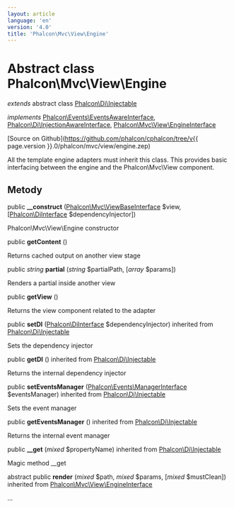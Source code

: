 ```yaml
---
layout: article
language: 'en'
version: '4.0'
title: 'Phalcon\Mvc\View\Engine'
---
```

# Abstract class **Phalcon\Mvc\View\Engine**

*extends* abstract class [Phalcon\Di\Injectable](Phalcon_Di_Injectable)

*implements* [Phalcon\Events\EventsAwareInterface](Phalcon_Events_EventsAwareInterface), [Phalcon\Di\InjectionAwareInterface](Phalcon_Di_InjectionAwareInterface), [Phalcon\Mvc\View\EngineInterface](Phalcon_Mvc_View_EngineInterface)

[Source on Github](https://github.com/phalcon/cphalcon/tree/v{{ page.version }}.0/phalcon/mvc/view/engine.zep)

All the template engine adapters must inherit this class. This provides basic interfacing between the engine and the Phalcon\Mvc\View component.

## Metody

public **__construct** ([Phalcon\Mvc\ViewBaseInterface](Phalcon_Mvc_ViewBaseInterface) $view, [[Phalcon\DiInterface](Phalcon_DiInterface) $dependencyInjector])

Phalcon\Mvc\View\Engine constructor

public **getContent** ()

Returns cached output on another view stage

public *string* **partial** (*string* $partialPath, [*array* $params])

Renders a partial inside another view

public **getView** ()

Returns the view component related to the adapter

public **setDI** ([Phalcon\DiInterface](Phalcon_DiInterface) $dependencyInjector) inherited from [Phalcon\Di\Injectable](Phalcon_Di_Injectable)

Sets the dependency injector

public **getDI** () inherited from [Phalcon\Di\Injectable](Phalcon_Di_Injectable)

Returns the internal dependency injector

public **setEventsManager** ([Phalcon\Events\ManagerInterface](Phalcon_Events_ManagerInterface) $eventsManager) inherited from [Phalcon\Di\Injectable](Phalcon_Di_Injectable)

Sets the event manager

public **getEventsManager** () inherited from [Phalcon\Di\Injectable](Phalcon_Di_Injectable)

Returns the internal event manager

public **__get** (*mixed* $propertyName) inherited from [Phalcon\Di\Injectable](Phalcon_Di_Injectable)

Magic method __get

abstract public **render** (*mixed* $path, *mixed* $params, [*mixed* $mustClean]) inherited from [Phalcon\Mvc\View\EngineInterface](Phalcon_Mvc_View_EngineInterface)

...
